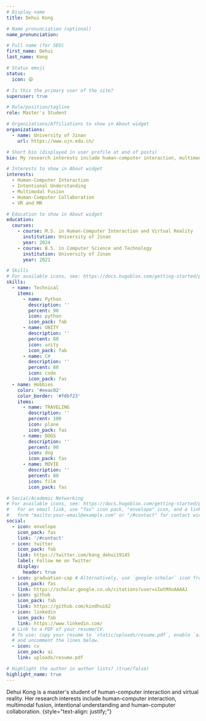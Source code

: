 ```yaml
---
# Display name
title: Dehui Kong

# Name pronunciation (optional)
name_pronunciation: 

# Full name (for SEO)
first_name: Dehui
last_name: Kong

# Status emoji
status:
  icon: 😄

# Is this the primary user of the site?
superuser: true

# Role/position/tagline
role: Master's Student

# Organizations/Affiliations to show in About widget
organizations:
  - name: University of Jinan
    url: https://www.ujn.edu.cn/

# Short bio (displayed in user profile at end of posts)
bio: My research interests include human-computer interaction, multimodal fusion, intentional understanding and human-computer collaboration.

# Interests to show in About widget
interests:
  - Human-Computer Interaction
  - Intentional Understanding
  - Multimodal Fusion
  - Human-Computer Collaboration
  - VR and MR

# Education to show in About widget
education:
  courses:
    - course: M.S. in Human-Computer Interaction and Virtual Reality
      institution: University of Jinan
      year: 2024
    - course: B.S. in Computer Science and Technology
      institution: University of Jinan
      year: 2021

# Skills
# For available icons, see: https://docs.hugoblox.com/getting-started/page-builder/#icons
skills:
  - name: Technical
    items:
      - name: Python
        description: ''
        percent: 90
        icon: python
        icon_pack: fab
      - name: UNITY
        description: ''
        percent: 80
        icon: unity
        icon_pack: fab
      - name: C#
        description: ''
        percent: 80
        icon: code
        icon_pack: fas
  - name: Hobbies
    color: '#eeac02'
    color_border: '#f0bf23'
    items:
      - name: TRAVELING
        description: ''
        percent: 100
        icon: plane
        icon_pack: fas
      - name: DOGS
        description: ''
        percent: 90
        icon: dog
        icon_pack: fas
      - name: MOVIE
        description: ''
        percent: 80
        icon: film
        icon_pack: fas

# Social/Academic Networking
# For available icons, see: https://docs.hugoblox.com/getting-started/page-builder/#icons
#   For an email link, use "fas" icon pack, "envelope" icon, and a link in the
#   form "mailto:your-email@example.com" or "/#contact" for contact widget.
social:
  - icon: envelope
    icon_pack: fas
    link: '/#contact'
  - icon: twitter
    icon_pack: fab
    link: https://twitter.com/kong_dehui19145
    label: Follow me on Twitter
    display:
      header: true
  - icon: graduation-cap # Alternatively, use `google-scholar` icon from `ai` icon pack
    icon_pack: fas
    link: https://scholar.google.co.uk/citations?user=sIwtMXoAAAAJ
  - icon: github
    icon_pack: fab
    link: https://github.com/kindhui62
  - icon: linkedin
    icon_pack: fab
    link: https://www.linkedin.com/
  # Link to a PDF of your resume/CV.
  # To use: copy your resume to `static/uploads/resume.pdf`, enable `ai` icons in `params.yaml`,
  # and uncomment the lines below.
  - icon: cv
    icon_pack: ai
    link: uploads/resume.pdf

# Highlight the author in author lists? (true/false)
highlight_name: true
---
```


Dehui Kong is a master's student of human-computer interaction and virtual reality. Her research interests include human-computer interaction, multimodal fusion, intentional understanding and human-computer collaboration.
{style="text-align: justify;"}
